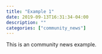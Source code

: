 ```yaml
---
title: "Example 1"
date: 2019-09-13T16:31:34-04:00
description: ""
categories: ["community_news"]
---
```


This is an community news example.
